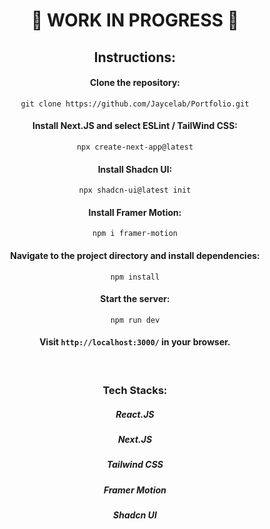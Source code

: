 <div align="center">

# 🚧 WORK IN PROGRESS 🚧

## Instructions:

#### Clone the repository:

`git clone https://github.com/Jaycelab/Portfolio.git`

#### Install Next.JS and select ESLint / TailWind CSS:

`npx create-next-app@latest`

#### Install Shadcn UI:

`npx shadcn-ui@latest init`

#### Install Framer Motion:

`npm i framer-motion`

#### Navigate to the project directory and install dependencies:

`npm install`

#### Start the server:

`npm run dev`

#### Visit `http://localhost:3000/` in your browser.

<br>

### Tech Stacks:

##### React.JS

##### Next.JS

##### Tailwind CSS

##### Framer Motion

##### Shadcn UI

</div>
